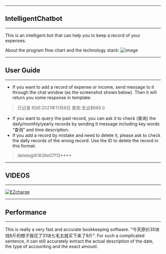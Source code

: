 ----
## IntelligentChatbot
----
This is an intelligent bot that can help you to keep a record of your expenses.

About the program flow chart and the technology stack:
![image](https://user-images.githubusercontent.com/88467925/139779637-3945d65d-2663-46cd-a767-b46e7fe61d79.png)

----
## User Guide
----
- If you want to add a record of expense or income, send message to it through the chat window (as the screenshot shown below). Then it will return you some response in template:

> 已记录
> 时间:2021年11月6日
> 类型:支出$666.0

- If you want to query the past record, you can ask it to check (查询) the daily/monthly/yearly records by sending it message including key words “查询” and time description.
- If you add a record by mistake and need to delete it, please ask to check the daily records of the wrong record. Use the ID to delete the record in this format: 

> delete@61838e07f13****

----
## VIDEOS
----
[![EZcharge](https://res.cloudinary.com/marcomontalbano/image/upload/v1636293996/video_to_markdown/images/youtube--RXM_PunUZbo-c05b58ac6eb4c4700831b2b3070cd403.jpg)](https://www.youtube.com/watch?v=RXM_PunUZbo "EZcharge")

----
## Performance
----
This is really a very fast and accurate bookkeeping software. "今天原价35块钱8斤的橙子我花了31块七毛五就买下来了8斤". For such a complicated sentence, it can still accurately extract the actual description of the date, the type of accounting and the exact amount.
